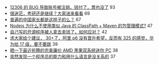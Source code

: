 - [12306 的 BUG 导致账号被注销，钱付了，票也没了](https://www.v2ex.com/t/635159) 93
- [很迷茫，考研还是继续？大家进来看看](https://www.v2ex.com/t/635172) 69
- [普遍的中国家长都是这样子的么？](https://www.v2ex.com/t/635237) 67
- [Nodejs 为什么不使用类似 Java 的 ClassPath + Maven 的包管理模式?](https://www.v2ex.com/t/635217) 47
- [自己写的开源程序被人拿去卖钱了，如何应对？](https://www.v2ex.com/t/635177) 42
- [求大家给个建议， 30+了，阿里 p6 没有晋升希望，反而有 325 的感觉，华为给 17 级，要不要跳](https://www.v2ex.com/t/635201) 39
- [晒一下最近折腾的完美廉价 AMD 黑果双系统迷你 PC](https://www.v2ex.com/t/635219) 38
- [突然发现一个程序员的能力和用什么语言是没关系的](https://www.v2ex.com/t/635251) 37